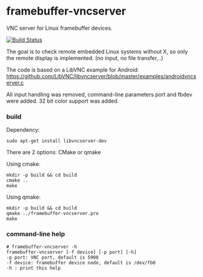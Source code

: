 # framebuffer-vncserver

VNC server for Linux framebuffer devices.

[![Build Status](https://travis-ci.org/ponty/framebuffer-vncserver.svg?branch=master)](https://travis-ci.org/ponty/framebuffer-vncserver)

The goal is to check remote embedded Linux systems without X, so only the remote display is implemented. 
(no input, no file transfer,..)

The code is based on a LibVNC example for Android:
https://github.com/LibVNC/libvncserver/blob/master/examples/androidvncserver.c

All input handling was removed, command-line parameters port and fbdev were added.
32 bit color support was added.

### build

Dependency:

	sudo apt-get install libvncserver-dev

There are 2 options: CMake or qmake

Using cmake:

	mkdir -p build && cd build
	cmake ..
	make
	
Using qmake:

	mkdir -p build && cd build
	qmake ../framebuffer-vncserver.pro
	make

 

### command-line help 

	# framebuffer-vncserver -h
	framebuffer-vncserver [-f device] [-p port] [-h]
	-p port: VNC port, default is 5900
	-f device: framebuffer device node, default is /dev/fb0
	-h : print this help
 
